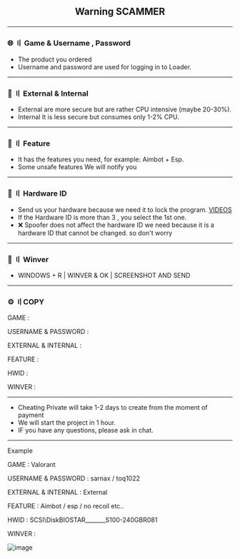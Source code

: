 <h2 align="center">

Warning SCAMMER

---

### 🌐 〢 Game & Username , Password

- The product you ordered
- Username and password are used for logging in to Loader.
---

### 💭 〢 External & Internal

- External are more secure but are rather CPU intensive (maybe 20-30%).
- Internal It is less secure but consumes only 1-2% CPU. 
---

### 📌 〢 Feature 

- It has the features you need, for example: Aimbot + Esp.
- Some unsafe features We will notify you

---

### 🔎 〢 Hardware ID 

- Send us your hardware because we need it to lock the program. [VIDEOS](https://youtu.be/WjtAUCDMihQ)
- If the Hardware ID is more than 3 , you select the 1st one.
- ❌ Spoofer does not affect the hardware ID we need because it is a hardware ID that cannot be changed. so don't worry 
---

### 📁 〢 Winver

- WINDOWS + R | WINVER & OK | SCREENSHOT AND SEND 

---

### ⚙ 〢COPY 

GAME : 

USERNAME & PASSWORD : 

EXTERNAL & INTERNAL : 

FEATURE : 

HWID : 

WINVER : 

---


- Cheating Private will take 1-2 days to create from the moment of payment 
- We will start the project in 1 hour. 
- IF you have any questions, please ask in chat.

---

Example 

GAME : Valorant

USERNAME & PASSWORD : sarnax / toq1022  

EXTERNAL & INTERNAL : External

FEATURE : Aimbot / esp / no recoil etc..

HWID : SCSI\DiskBIOSTAR_______S100-240GBR081

WINVER :
  
  ![image](https://user-images.githubusercontent.com/94861415/182467564-d2b46cb3-930e-4428-90b5-467533a5377d.png)


